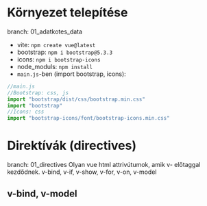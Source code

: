 # Környezet telepítése
branch: 01_adatkotes_data

- vite: `npm create vue@latest`
- bootstrap: `npm i bootstrap@5.3.3`
- icons: `npm i bootstrap-icons`
- node_moduls: `npm install`
- `main.js`-ben (import bootstrap, icons):
```js
//main.js
//Bootstrap: css, js
import "bootstrap/dist/css/bootstrap.min.css"
import "bootstrap"
//Icons: css
import "bootstrap-icons/font/bootstrap-icons.min.css"
```

# Direktívák (directives)
branch: 01_directives
Olyan vue html attrivútumok, amik v- előtaggal kezdődnek.
v-bind, v-if, v-show, v-for, v-on, v-model

## v-bind, v-model